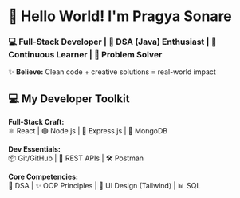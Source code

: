 # 🌟 Hello World! I'm Pragya Sonare

### 💻 Full-Stack Developer | 🚀 DSA (Java) Enthusiast  | 🌱 Continuous Learner  | 🧠 Problem Solver

✨ **Believe:** Clean code + creative solutions = real-world impact  

## 💻 My Developer Toolkit

**Full-Stack Craft:**  
⚛️ React | 🟢 Node.js | 🚀 Express.js | 🍃 MongoDB  

**Dev Essentials:**  
📦 Git/GitHub | 🔗 REST APIs | 🛠️ Postman   

**Core Competencies:**  
🧠 DSA | ✨ OOP Principles | 🎨 UI Design (Tailwind) | 📊 SQL  


